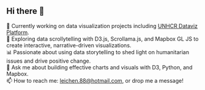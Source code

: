 ## Hi there 👋

🔭 Currently working on data visualization projects including [UNHCR Dataviz Platform](https://dataviz.unhcr.org).  
🌱 Exploring data scrollytelling with D3.js, Scrollama.js, and Mapbox GL JS to create interactive, narrative-driven visualizations.  
📊 Passionate about using data storytelling to shed light on humanitarian issues and drive positive change.  
💬 Ask me about building effective charts and visuals with D3, Python, and Mapbox.  
📫 How to reach me: [leichen.88@hotmail.com](mailto:leichen.88@hotmail.com), or drop me a message!  

